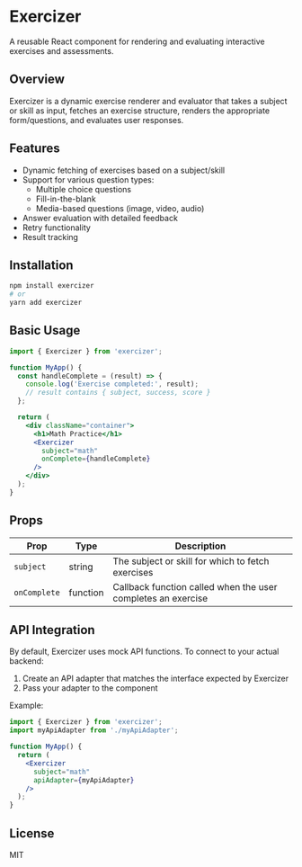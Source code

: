 
# Exercizer

A reusable React component for rendering and evaluating interactive exercises and assessments.

## Overview

Exercizer is a dynamic exercise renderer and evaluator that takes a subject or skill as input, fetches an exercise structure, renders the appropriate form/questions, and evaluates user responses.

## Features

- Dynamic fetching of exercises based on a subject/skill
- Support for various question types:
  - Multiple choice questions
  - Fill-in-the-blank 
  - Media-based questions (image, video, audio)
- Answer evaluation with detailed feedback
- Retry functionality
- Result tracking

## Installation

```bash
npm install exercizer
# or
yarn add exercizer
```

## Basic Usage

```jsx
import { Exercizer } from 'exercizer';

function MyApp() {
  const handleComplete = (result) => {
    console.log('Exercise completed:', result);
    // result contains { subject, success, score }
  };

  return (
    <div className="container">
      <h1>Math Practice</h1>
      <Exercizer 
        subject="math" 
        onComplete={handleComplete}
      />
    </div>
  );
}
```

## Props

| Prop | Type | Description |
|------|------|-------------|
| `subject` | string | The subject or skill for which to fetch exercises |
| `onComplete` | function | Callback function called when the user completes an exercise |

## API Integration

By default, Exercizer uses mock API functions. To connect to your actual backend:

1. Create an API adapter that matches the interface expected by Exercizer
2. Pass your adapter to the component

Example:

```jsx
import { Exercizer } from 'exercizer';
import myApiAdapter from './myApiAdapter';

function MyApp() {
  return (
    <Exercizer 
      subject="math" 
      apiAdapter={myApiAdapter}
    />
  );
}
```

## License

MIT
